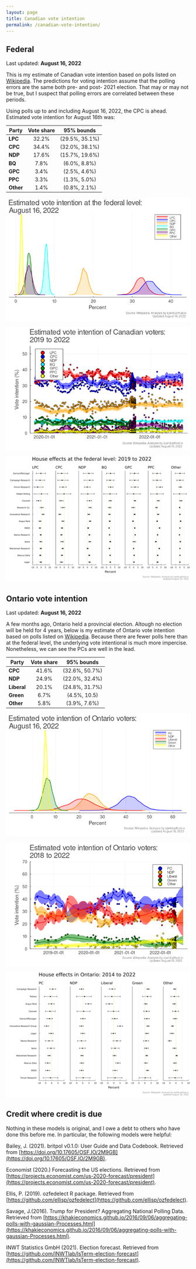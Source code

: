 ```yaml
---
layout: page
title: Canadian vote intention
permalink: /canadian-vote-intention/
---
```



## Federal 
Last updated: __August 16, 2022__

This is my estimate of Canadian vote intention based on polls listed on [Wikipedia](https://en.wikipedia.org/wiki/Opinion_polling_for_the_45th_Canadian_federal_election). The predictions for voting intention assume that the polling errors are the same both pre- and post- 2021 election. That may or may not be true, but I suspect that polling errors are correlated between these periods.

Using polls up to and including August 16, 2022, the CPC is ahead. Estimated vote intention for August 16th was:

|**Party**    | **Vote share**  | **95% bounds**     |
|-------------|:---------------:|:------------------:|
|**LPC**      | 32.2%           | (29.5%, 35.1%)     |
|**CPC**      | 34.4%           | (32.0%, 38.1%)     |
|**NDP**      | 17.6%           | (15.7%, 19.6%)     |
|**BQ**       | 7.8%            | (6.0%, 8.8%)       |
|**GPC**      | 3.4%            | (2.5%, 4.6%)       |
|**PPC**      | 3.3%            | (1.3%, 5.0%)       |
|**Other**    | 1.4%            | (0.8%, 2.1%)       |


![alt text](https://raw.githubusercontent.com/sjwild/Canadian_Election_2021/main/Images/Federal/can_vote_intention_post_2021.png "Density plot of estimated vote share per party.")


![alt text](https://raw.githubusercontent.com/sjwild/Canadian_Election_2021/main/Images/Federal/can_vote_intention_2019_post_2021.png "Vote share of Canadian parties from 2019 to 2022.")


![alt text](https://raw.githubusercontent.com/sjwild/Canadian_Election_2021/main/Images/Federal/can_house_effects_pollsters_2019_2022.png "House effects of Canadian polling firms from 2019 to 2022.")




## Ontario vote intention

Last updated: __August 16, 2022__

A few months ago, Ontario held a provincial election. Altough no election will be held for 4 years, below is my estimate of Ontario vote intention based on polls listed on [Wikipedia](https://en.wikipedia.org/wiki/2022_Ontario_general_election#Opinion_polls). Because there are fewer polls here than at the federal level, the underlying vote intentional is much more impercise. Nonetheless, we can see the PCs are well in the lead. 

|**Party**    | **Vote share**  | **95% bounds**     |
|-------------|:---------------:|:------------------:|
|**CPC**      | 41.6%           | (32.6%, 50.7%)     |
|**NDP**      | 24.9%           | (22.0%, 32.4%)     |
|**Liberal**  | 20.1%           | (24.8%, 31.7%)     |
|**Green**    | 6.7%            | (4.5%, 10.5)       |
|**Other**    | 5.8%            | (3.9%, 7.6%)       |

![alt text](https://raw.githubusercontent.com/sjwild/Canadian_Election_2021/main/Images/Ontario/ON_vote_intention_2022.png "Density plot of estimated vote share per party in Ontario, 2022.")


![alt text](https://raw.githubusercontent.com/sjwild/Canadian_Election_2021/main/Images/Ontario/ON_vote_intention_2014_2022.png "Vote share of Ontario parties from 2014 to 2022.")


![alt text](https://raw.githubusercontent.com/sjwild/Canadian_Election_2021/main/Images/Ontario/ON_house_effects_pollsters_2014_2022.png "House effects of polling firms surveying residents of Ontario, 2014 to 2022.")




## Credit where credit is due
Nothing in these models is original, and I owe a debt to others who have done this before me. In particular, the following models were helpful:

Bailey, J. (2021). britpol v0.1.0: User Guide and Data Codebook. Retrieved from [https://doi.org/10.17605/OSF.IO/2M9GB](https://doi.org/10.17605/OSF.IO/2M9GB).  

Economist (2020.) Forecasting the US elections. Retrieved from [https://projects.economist.com/us-2020-forecast/president](https://projects.economist.com/us-2020-forecast/president). 

Ellis, P. (2019). ozfedelect R package. Retrieved from [https://github.com/ellisp/ozfedelect](https://github.com/ellisp/ozfedelect).   

Savage, J.(2016). Trump for President? Aggregating National Polling Data. Retrieved from [https://khakieconomics.github.io/2016/09/06/aggregating-polls-with-gaussian-Processes.html](https://khakieconomics.github.io/2016/09/06/aggregating-polls-with-gaussian-Processes.html).  

INWT Statistics GmbH (2021). Election forecast. Retrieved from [https://github.com/INWTlab/lsTerm-election-forecast](https://github.com/INWTlab/lsTerm-election-forecast).  

